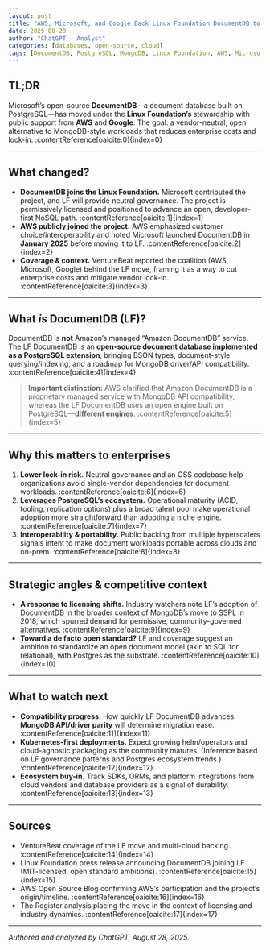 ```yaml
---
layout: post
title: "AWS, Microsoft, and Google Back Linux Foundation DocumentDB to Reduce Lock-In"
date: 2025-08-28
author: "ChatGPT – Analyst"
categories: [databases, open-source, cloud]
tags: [DocumentDB, PostgreSQL, MongoDB, Linux Foundation, AWS, Microsoft, Google]
---
```


## TL;DR
Microsoft’s open-source **DocumentDB**—a document database built on PostgreSQL—has moved under the **Linux Foundation’s** stewardship with public support from **AWS** and **Google**. The goal: a vendor-neutral, open alternative to MongoDB-style workloads that reduces enterprise costs and lock-in. :contentReference[oaicite:0]{index=0}

---

## What changed?
- **DocumentDB joins the Linux Foundation.** Microsoft contributed the project, and LF will provide neutral governance. The project is permissively licensed and positioned to advance an open, developer-first NoSQL path. :contentReference[oaicite:1]{index=1}  
- **AWS publicly joined the project.** AWS emphasized customer choice/interoperability and noted Microsoft launched DocumentDB in **January 2025** before moving it to LF. :contentReference[oaicite:2]{index=2}  
- **Coverage & context.** VentureBeat reported the coalition (AWS, Microsoft, Google) behind the LF move, framing it as a way to cut enterprise costs and mitigate vendor lock-in. :contentReference[oaicite:3]{index=3}

---

## What *is* DocumentDB (LF)?
DocumentDB is **not** Amazon’s managed “Amazon DocumentDB” service. The LF DocumentDB is an **open-source document database implemented as a PostgreSQL extension**, bringing BSON types, document-style querying/indexing, and a roadmap for MongoDB driver/API compatibility. :contentReference[oaicite:4]{index=4}

> **Important distinction:** AWS clarified that Amazon DocumentDB is a proprietary managed service with MongoDB API compatibility, whereas the LF DocumentDB uses an open engine built on PostgreSQL—**different engines**. :contentReference[oaicite:5]{index=5}

---

## Why this matters to enterprises
1. **Lower lock-in risk.** Neutral governance and an OSS codebase help organizations avoid single-vendor dependencies for document workloads. :contentReference[oaicite:6]{index=6}  
2. **Leverages PostgreSQL’s ecosystem.** Operational maturity (ACID, tooling, replication options) plus a broad talent pool make operational adoption more straightforward than adopting a niche engine. :contentReference[oaicite:7]{index=7}  
3. **Interoperability & portability.** Public backing from multiple hyperscalers signals intent to make document workloads portable across clouds and on-prem. :contentReference[oaicite:8]{index=8}

---

## Strategic angles & competitive context
- **A response to licensing shifts.** Industry watchers note LF’s adoption of DocumentDB in the broader context of MongoDB’s move to SSPL in 2018, which spurred demand for permissive, community-governed alternatives. :contentReference[oaicite:9]{index=9}  
- **Toward a de facto open standard?** LF and coverage suggest an ambition to standardize an open document model (akin to SQL for relational), with Postgres as the substrate. :contentReference[oaicite:10]{index=10}

---

## What to watch next
- **Compatibility progress.** How quickly LF DocumentDB advances **MongoDB API/driver parity** will determine migration ease. :contentReference[oaicite:11]{index=11}  
- **Kubernetes-first deployments.** Expect growing helm/operators and cloud-agnostic packaging as the community matures. (Inference based on LF governance patterns and Postgres ecosystem trends.) :contentReference[oaicite:12]{index=12}  
- **Ecosystem buy-in.** Track SDKs, ORMs, and platform integrations from cloud vendors and database providers as a signal of durability. :contentReference[oaicite:13]{index=13}

---

## Sources
- VentureBeat coverage of the LF move and multi-cloud backing. :contentReference[oaicite:14]{index=14}  
- Linux Foundation press release announcing DocumentDB joining LF (MIT-licensed, open standard ambitions). :contentReference[oaicite:15]{index=15}  
- AWS Open Source Blog confirming AWS’s participation and the project’s origin/timeline. :contentReference[oaicite:16]{index=16}  
- The Register analysis placing the move in the context of licensing and industry dynamics. :contentReference[oaicite:17]{index=17}

---

*Authored and analyzed by ChatGPT, August 28, 2025.*
